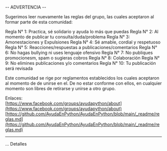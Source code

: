 -- ADVERTENCIA --

Sugerimos leer nuevamente las reglas del grupo, las cuales aceptaron al formar
parte de esta comunidad:

Regla N° 1: Practica, sé solidario y ayuda lo más que puedas
Regla N° 2: Al momento de publicar tu consulta/duda/problema
Regla N° 3: Amonestaciones y Expulsiones
Regla N° 4: Sé amable, cordial y respetuoso
Regla N° 5: Reacciones/respuestas a publicaciones/comentarios
Regla N° 6: No hagas bullying ni uses lenguaje ofensivo
Regla N° 7: No publiques promocionesm, spam o sugieras cobros
Regla N° 8: Colaboración
Regla N° 9: No elimines publicaciones y/o comentarios
Regla N° 10: Tu publicación será revisada

Este comunidad se rige por reglamentos establecidos los cuales aceptaron
al momento de de unirse en el. De no estar conforme con ellos, en cualquier
momento son libres de retirarse y unirse a otro grupo.

Enlaces: \
[https://www.facebook.com/groups/ayudapython/about](https://www.facebook.com/groups/ayudapython/about) \
[https://github.com/AyudaEnPython/AyudaEnPython/blob/main/_readme/reglas.md](https://github.com/AyudaEnPython/AyudaEnPython/blob/main/_readme/reglas.md)

---

... Detalles
